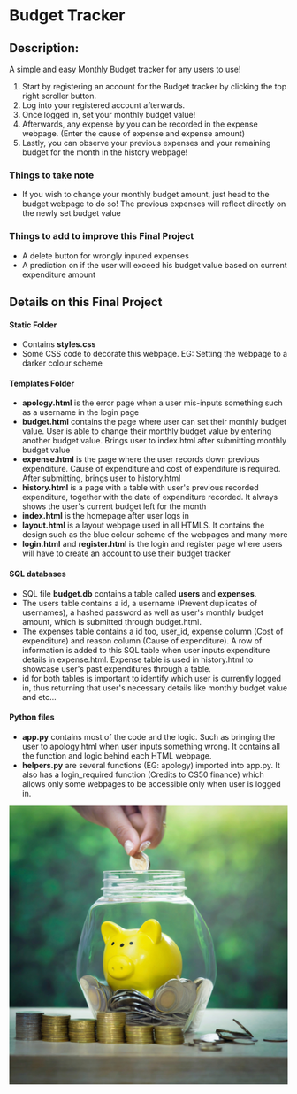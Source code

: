 # Budget Tracker

## Description:
A simple and easy Monthly Budget tracker for any users to use!

1) Start by registering an account for the Budget tracker by clicking the top right scroller button.
2) Log into your registered account afterwards.
3) Once logged in, set your monthly budget value!
4) Afterwards, any expense by you can be recorded in the expense webpage. (Enter the cause of expense and expense amount)
5) Lastly, you can observe your previous expenses and your remaining budget for the month in the history webpage!

### Things to take note
- If you wish to change your monthly budget amount, just head to the budget webpage to do so! The previous expenses will reflect directly on the newly set budget value

### Things to add to improve this Final Project
- A delete button for wrongly inputed expenses
- A prediction on if the user will exceed his budget value based on current expenditure amount


## Details on this Final Project

#### Static Folder
- Contains **styles.css**
- Some CSS code to decorate this webpage. EG: Setting the webpage to a darker colour scheme

#### Templates Folder
- **apology.html** is the error page when a user mis-inputs something such as a username in the login page
- **budget.html** contains the page where user can set their monthly budget value. User is able to change their monthly budget value by entering another budget value. Brings user to index.html after submitting monthly budget value
- **expense.html** is the page where the user records down previous expenditure. Cause of expenditure and cost of expenditure is required. After submitting, brings user to history.html
- **history.html** is a page with a table with user's previous recorded expenditure, together with the date of expenditure recorded. It always shows the user's current budget left for the month
- **index.html** is the homepage after user logs in
- **layout.html** is a layout webpage used in all HTMLS. It contains the design such as the blue colour scheme of the webpages and many more
- **login.html** and **register.html** is the login and register page where users will have to create an account to use their budget tracker

#### SQL databases
- SQL file **budget.db** contains a table called **users** and **expenses**.
- The users table contains a id, a username (Prevent duplicates of usernames), a hashed password as well as user's monthly budget amount, which is submitted through budget.html.
- The expenses table contains a id too, user_id, expense column (Cost of expenditure) and reason column (Cause of expenditure). A row of information is added to this SQL table when user inputs expenditure details in expense.html. Expense table is used in history.html to showcase user's past expenditures through a table.
- id for both tables is important to identify which user is currently logged in, thus returning that user's necessary details like monthly budget value and etc...

#### Python files
- **app.py** contains most of the code and the logic. Such as bringing the user to apology.html when user inputs something wrong. It contains all the function and logic behind each HTML webpage.
- **helpers.py** are several functions (EG: apology) imported into app.py. It also has a login_required function (Credits to CS50 finance) which allows only some webpages to be accessible only when user is logged in.

![Savings](images/Savings.jpeg)